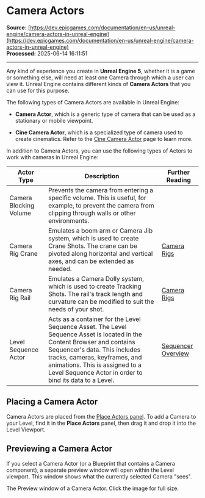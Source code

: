 # Camera Actors

**Source:** [https://dev.epicgames.com/documentation/en-us/unreal-engine/camera-actors-in-unreal-engine](https://dev.epicgames.com/documentation/en-us/unreal-engine/camera-actors-in-unreal-engine)  
**Processed:** 2025-06-14 16:11:51

---

Any kind of experience you create in **Unreal Engine 5**, whether it is a game or something else, will need at least one Camera through which a user can view it. Unreal Engine contains different kinds of **Camera Actors** that you can use for this purpose.

The following types of Camera Actors are available in Unreal Engine:

-   **Camera Actor**, which is a generic type of camera that can be used as a stationary or mobile viewpoint.
    
-   **Cine Camera Actor**, which is a specialized type of camera used to create cinematics. Refer to the [Cine Camera Actor](/documentation/en-us/unreal-engine/cinematic-cameras-in-unreal-engine) page to learn more.
    

In addition to Camera Actors, you can use the following types of Actors to work with cameras in Unreal Engine:

| Actor Type | Description | Further Reading |
| --- | --- | --- |
| Camera Blocking Volume | Prevents the camera from entering a specific volume. This is useful, for example, to prevent the camera from clipping through walls or other environments. |   |
| Camera Rig Crane | Emulates a boom arm or Camera Jib system, which is used to create Crane Shots. The crane can be pivoted along horizontal and vertical axes, and can be extended as needed. | [Camera Rigs](/documentation/en-us/unreal-engine/camera-jibs-and-dollies-in-unreal-engine) |
| Camera Rig Rail | Emulates a Camera Dolly system, which is used to create Tracking Shots. The rail's track length and curvature can be modified to suit the needs of your shot. | [Camera Rigs](/documentation/en-us/unreal-engine/camera-jibs-and-dollies-in-unreal-engine) |
| Level Sequence Actor | Acts as a container for the Level Sequence Asset. The Level Sequence Asset is located in the Content Browser and contains Sequencer's data. This includes tracks, cameras, keyframes, and animations. This is assigned to a Level Sequence Actor in order to bind its data to a Level. | [Sequencer Overview](/documentation/en-us/unreal-engine/unreal-engine-sequencer-movie-tool-overview) |

## Placing a Camera Actor

Camera Actors are placed from the [Place Actors panel](/documentation/en-us/unreal-engine/placing-actors-in-unreal-engine). To add a Camera to your Level, find it in the **Place Actors** panel, then drag it and drop it into the Level Viewport.

## Previewing a Camera Actor

If you select a Camera Actor (or a Blueprint that contains a Camera component), a separate preview window will open within the Level viewport. This window shows what the currently selected Camera "sees".

The Preview window of a Camera Actor. Click the image for full size.